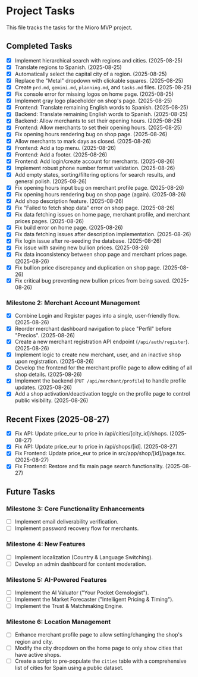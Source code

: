 # Project Tasks

This file tracks the tasks for the Mioro MVP project.

## Completed Tasks

- [x] Implement hierarchical search with regions and cities. (2025-08-25)
- [x] Translate regions to Spanish. (2025-08-25)
- [x] Automatically select the capital city of a region. (2025-08-25)
- [x] Replace the "Metal" dropdown with clickable squares. (2025-08-25)
- [x] Create `prd.md`, `gemini.md`, `planning.md`, and `tasks.md` files. (2025-08-25)
- [x] Fix console error for missing logos on home page. (2025-08-25)
- [x] Implement gray logo placeholder on shop's page. (2025-08-25)
- [x] Frontend: Translate remaining English words to Spanish. (2025-08-25)
- [x] Backend: Translate remaining English words to Spanish. (2025-08-25)
- [x] Backend: Allow merchants to set their opening hours. (2025-08-25)
- [x] Frontend: Allow merchants to set their opening hours. (2025-08-25)
- [x] Fix opening hours rendering bug on shop page. (2025-08-26)
- [x] Allow merchants to mark days as closed. (2025-08-26)
- [x] Frontend: Add a top menu. (2025-08-26)
- [x] Frontend: Add a footer. (2025-08-26)
- [x] Frontend: Add login/create account for merchants. (2025-08-26)
- [x] Implement robust phone number format validation. (2025-08-26)
- [x] Add empty states, sorting/filtering options for search results, and general polish. (2025-08-26)
- [x] Fix opening hours input bug on merchant profile page. (2025-08-26)
- [x] Fix opening hours rendering bug on shop page (again). (2025-08-26)
- [x] Add shop description feature. (2025-08-26)
- [x] Fix "Failed to fetch shop data" error on shop page. (2025-08-26)
- [x] Fix data fetching issues on home page, merchant profile, and merchant prices pages. (2025-08-26)
- [x] Fix build error on home page. (2025-08-26)
- [x] Fix data fetching issues after description implementation. (2025-08-26)
- [x] Fix login issue after re-seeding the database. (2025-08-26)
- [x] Fix issue with saving new bullion prices. (2025-08-26)
- [x] Fix data inconsistency between shop page and merchant prices page. (2025-08-26)
- [x] Fix bullion price discrepancy and duplication on shop page. (2025-08-26)
- [x] Fix critical bug preventing new bullion prices from being saved. (2025-08-26)

### Milestone 2: Merchant Account Management

- [x] Combine Login and Register pages into a single, user-friendly flow. (2025-08-26)
- [x] Reorder merchant dashboard navigation to place "Perfil" before "Precios". (2025-08-26)
- [x] Create a new merchant registration API endpoint (`/api/auth/register`). (2025-08-26)
- [x] Implement logic to create new merchant, user, and an inactive shop upon registration. (2025-08-26)
- [x] Develop the frontend for the merchant profile page to allow editing of all shop details. (2025-08-26)
- [x] Implement the backend (`PUT /api/merchant/profile`) to handle profile updates. (2025-08-26)
- [x] Add a shop activation/deactivation toggle on the profile page to control public visibility. (2025-08-26)

## Recent Fixes (2025-08-27)
- [x] Fix API: Update price_eur to price in /api/cities/[city_id]/shops. (2025-08-27)
- [x] Fix API: Update price_eur to price in /api/shops/[id]. (2025-08-27)
- [x] Fix Frontend: Update price_eur to price in src/app/shop/[id]/page.tsx. (2025-08-27)
- [x] Fix Frontend: Restore and fix main page search functionality. (2025-08-27)

## Future Tasks

### Milestone 3: Core Functionality Enhancements

- [ ] Implement email deliverability verification.
- [ ] Implement password recovery flow for merchants.

### Milestone 4: New Features

- [ ] Implement localization (Country & Language Switching).
- [ ] Develop an admin dashboard for content moderation.

### Milestone 5: AI-Powered Features

- [ ] Implement the AI Valuator ("Your Pocket Gemologist").
- [ ] Implement the Market Forecaster ("Intelligent Pricing & Timing").
- [ ] Implement the Trust & Matchmaking Engine.

### Milestone 6: Location Management

- [ ] Enhance merchant profile page to allow setting/changing the shop's region and city.
- [ ] Modify the city dropdown on the home page to only show cities that have active shops.
- [ ] Create a script to pre-populate the `cities` table with a comprehensive list of cities for Spain using a public dataset.
